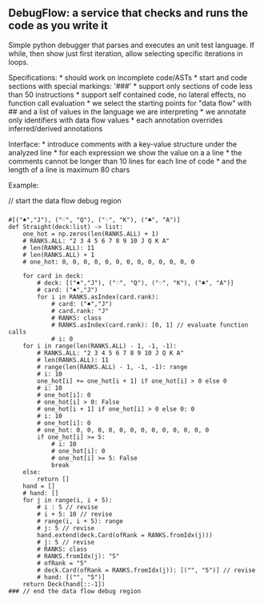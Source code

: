 
## DebugFlow: a service that checks and runs the code as you write it ##

Simple python debugger that parses and executes an unit test language.
If while, then show just first iteration, allow selecting specific iterations
in loops.

Specifications:
	* should work on incomplete code/ASTs
	* start and code sections with special markings: '###'
	* support only sections of code less than 50 instructions
	* support self contained code, no lateral effects, no function call evaluation
	* we select the starting points for "data flow" with ## and a list of values in the language we are interpreting
	* we annotate only identifiers with data flow values
	* each annotation overrides inferred/derived annotations
 
Interface:
	* introduce comments with a key-value structure under the analyzed line
	* for each expression we show the value on a a line
	* the comments cannot be longer than 10 lines for each line of code
	* and the length of a line is maximum 80 chars

Example:

// start the data flow debug region
###
```
#[("♠","J"), ("♡", "Q"), ("♢", "K"), ("♣", "A")]
def Straight(deck:list) -> list:
	one_hot = np.zeros(len(RANKS.ALL) + 1)
	# RANKS.ALL: "2 3 4 5 6 7 8 9 10 J Q K A"
	# len(RANKS.ALL): 11
	# len(RANKS.ALL) + 1
	# one_hot: 0, 0, 0, 0, 0, 0, 0, 0, 0, 0, 0, 0, 0

	for card in deck:
		# deck: [("♠","J"), ("♡", "Q"), ("♢", "K"), ("♣", "A")]
		# card: ("♠","J")
		for i in RANKS.asIndex(card.rank):
			# card: ("♠","J")
			# card.rank: "J"
			# RANKS: class
			# RANKS.asIndex(card.rank): [0, 1] // evaluate function calls
			# i: 0
	for i in range(len(RANKS.ALL) - 1, -1, -1):
		# RANKS.ALL: "2 3 4 5 6 7 8 9 10 J Q K A"
		# len(RANKS.ALL): 11
		# range(len(RANKS.ALL) - 1, -1, -1): range
		# i: 10
		one_hot[i] += one_hot[i + 1] if one_hot[i] > 0 else 0
		# i: 10
		# one_hot[i]: 0
		# one_hot[i] > 0: False
		# one_hot[i + 1] if one_hot[i] > 0 else 0: 0
		# i: 10
		# one_hot[i]: 0
		# one_hot: 0, 0, 0, 0, 0, 0, 0, 0, 0, 0, 0, 0, 0
		if one_hot[i] >= 5:
			# i: 10
			# one_hot[i]: 0
			# one_hot[i] >= 5: False
			break
	else:
		return []
	hand = []
	# hand: []
	for j in range(i, i + 5):
		# i : 5 // revise
		# i + 5: 10 // revise
		# range(i, i + 5): range
		# j: 5 // revise
		hand.extend(deck.Card(ofRank = RANKS.fromIdx(j)))
		# j: 5 // revise
		# RANKS: class
		# RANKS.fromIdx(j): "5"
		# ofRank = "5"
		# deck.Card(ofRank = RANKS.fromIdx(j)): [("", "5")] // revise
		# hand: [("", "5")]
	return Deck(hand[::-1])
### // end the data flow debug region
```
